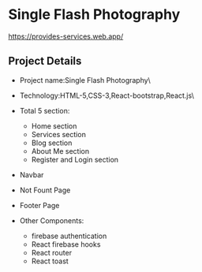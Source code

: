 # Single Flash Photography

https://provides-services.web.app/

## Project Details

* Project name:Single Flash Photography\
* Technology:HTML-5,CSS-3,React-bootstrap,React.js\

* Total 5 section:
    * Home section
    * Services section
    * Blog section
    * About Me section
    * Register and Login section
* Navbar
* Not Fount Page
* Footer Page

* Other Components:
    * firebase authentication
    * React firebase hooks
    * React router
    * React toast
